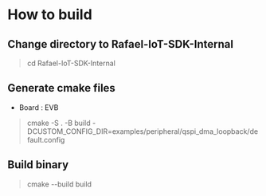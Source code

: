 # How to build

## Change directory to Rafael-IoT-SDK-Internal

> cd Rafael-IoT-SDK-Internal

## Generate cmake files

* Board : EVB

> cmake -S . -B build -DCUSTOM_CONFIG_DIR=examples/peripheral/qspi_dma_loopback/default.config

## Build binary

> cmake --build build
